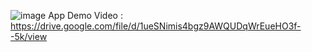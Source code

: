 ![image](https://github.com/user-attachments/assets/f01e30d2-0e8f-471b-949a-f63a2453625b)
App Demo Video : https://drive.google.com/file/d/1ueSNimis4bgz9AWQUDqWrEueHO3f--5k/view
